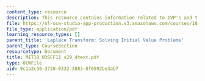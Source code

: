 ```yaml
---
content_type: resource
description: This resource contains information related to IVP's and t-translation.
file: https://ol-ocw-studio-app-production.s3.amazonaws.com/courses/18-03sc-differential-equations-fall-2011/9c1a2c303728033238830f0592be3ab7_MIT18_03SCF11_s29_4text.pdf
file_type: application/pdf
learning_resource_types: []
parent_title: 'Laplace Transform: Solving Initial Value Problems'
parent_type: CourseSection
resourcetype: Document
title: MIT18_03SCF11_s29_4text.pdf
type: OCWFile
uid: 9c1a2c30-3728-0332-3883-0f0592be3ab7
---
```

